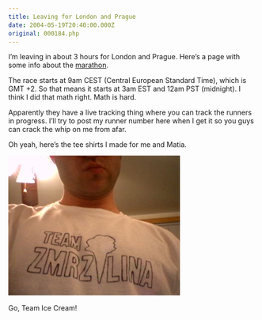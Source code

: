 ```yaml
---
title: Leaving for London and Prague
date: 2004-05-19T20:40:00.000Z
original: 000184.php
---
```


I’m leaving in about 3 hours for London and Prague. Here’s a page with some info about the <a href="http://www.pim.cz/index.php?action=main_article&id=29859">marathon</a>.

The race starts at 9am CEST (Central European Standard Time), which is GMT +2. So that means it starts at 3am EST and 12am PST (midnight). I think I did that math right. Math is hard.

Apparently they have a live tracking thing where you can track the runners in progress. I’ll try to post my runner number here when I get it so you guys can crack the whip on me from afar.

Oh yeah, here’s the tee shirts I made for me and Matia.

<p class="polaroid" style="--deg: -2deg"><img src="./teamzmrzlina.jpg" /></p>

Go, Team Ice Cream!

<!-- <div class="commentdivider"></div><span class="commentheader">2 Comments</span>

<div class="commentdivider">
<span class="commentauthorbox">Posted by kmley</span>
<span class="commentdatebox">Friday, May 21, 2004</span>
<span class="commenttimebox"> 2:52 PM</span>
</div>
<div class="commentbody">please post yr # once you have it, otherwise I won’t know which dog to bet on. :)</div>
<div class="commentdivider">
<span class="commentauthorbox">Posted by maria </span>
<span class="commentdatebox">Friday, May 21, 2004</span>
<span class="commenttimebox"> 3:27 PM</span>
</div>
<div class="commentbody">oh and have sex   </div> -->
